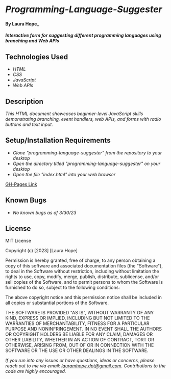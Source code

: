 # _Programming-Language-Suggester_

#### By **Laura Hope**_

#### _Interactive form for suggesting different programming languages using branching and Web APIs_

## Technologies Used

* _HTML_
* _CSS_
* _JavaScript_
* _Web APIs_

## Description

_This HTML document showcases beginner-level JavaScript skills demonstrating branching, event handlers, web APIs, and forms with radio buttons and text input._

## Setup/Installation Requirements

* _Clone "programming-language-suggester" from the repository to your desktop_
* _Open the directory titled "programming-language-suggester" on your desktop_
* _Open the file "index.html" into your web browser_

[GH-Pages Link](https://lauramhope.github.io/programming-language-suggester/)

## Known Bugs

* _No known bugs as of 3/30/23_

## License

MIT License

Copyright (c) [2023] [Laura Hope]

Permission is hereby granted, free of charge, to any person obtaining a copy
of this software and associated documentation files (the "Software"), to deal
in the Software without restriction, including without limitation the rights
to use, copy, modify, merge, publish, distribute, sublicense, and/or sell
copies of the Software, and to permit persons to whom the Software is
furnished to do so, subject to the following conditions:

The above copyright notice and this permission notice shall be included in all
copies or substantial portions of the Software.

THE SOFTWARE IS PROVIDED "AS IS", WITHOUT WARRANTY OF ANY KIND, EXPRESS OR
IMPLIED, INCLUDING BUT NOT LIMITED TO THE WARRANTIES OF MERCHANTABILITY,
FITNESS FOR A PARTICULAR PURPOSE AND NONINFRINGEMENT. IN NO EVENT SHALL THE
AUTHORS OR COPYRIGHT HOLDERS BE LIABLE FOR ANY CLAIM, DAMAGES OR OTHER
LIABILITY, WHETHER IN AN ACTION OF CONTRACT, TORT OR OTHERWISE, ARISING FROM,
OUT OF OR IN CONNECTION WITH THE SOFTWARE OR THE USE OR OTHER DEALINGS IN THE
SOFTWARE.

_If you run into any issues or have questions, ideas or concerns, please reach out to me via email: lauramhope.dpt@gmail.com.  Contributions to the code are highly encouraged._

